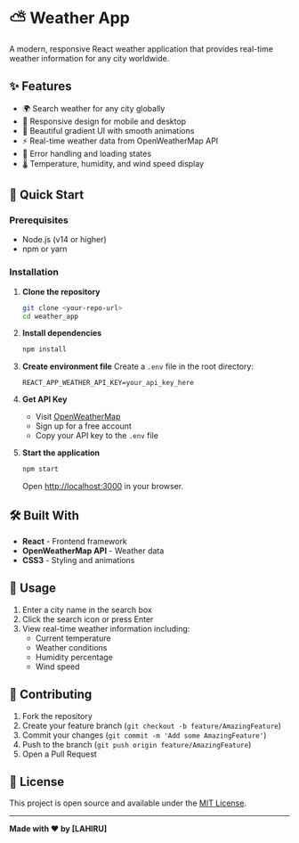 # ⛅ Weather App

A modern, responsive React weather application that provides real-time weather information for any city worldwide.

## ✨ Features

- 🌍 Search weather for any city globally
- 📱 Responsive design for mobile and desktop
- 🌈 Beautiful gradient UI with smooth animations
- ⚡ Real-time weather data from OpenWeatherMap API
- 🎯 Error handling and loading states
- 🌡️ Temperature, humidity, and wind speed display

## 🚀 Quick Start

### Prerequisites
- Node.js (v14 or higher)
- npm or yarn

### Installation

1. **Clone the repository**
   ```bash
   git clone <your-repo-url>
   cd weather_app
   ```

2. **Install dependencies**
   ```bash
   npm install
   ```

3. **Create environment file**
   Create a `.env` file in the root directory:
   ```
   REACT_APP_WEATHER_API_KEY=your_api_key_here
   ```

4. **Get API Key**
   - Visit [OpenWeatherMap](https://openweathermap.org/api)
   - Sign up for a free account
   - Copy your API key to the `.env` file

5. **Start the application**
   ```bash
   npm start
   ```

   Open [http://localhost:3000](http://localhost:3000) in your browser.

## 🛠️ Built With

- **React** - Frontend framework
- **OpenWeatherMap API** - Weather data
- **CSS3** - Styling and animations

## 📱 Usage

1. Enter a city name in the search box
2. Click the search icon or press Enter
3. View real-time weather information including:
   - Current temperature
   - Weather conditions
   - Humidity percentage
   - Wind speed


## 🤝 Contributing

1. Fork the repository
2. Create your feature branch (`git checkout -b feature/AmazingFeature`)
3. Commit your changes (`git commit -m 'Add some AmazingFeature'`)
4. Push to the branch (`git push origin feature/AmazingFeature`)
5. Open a Pull Request

## 📄 License

This project is open source and available under the [MIT License](LICENSE).

---

**Made with ❤️ by [LAHIRU]**
